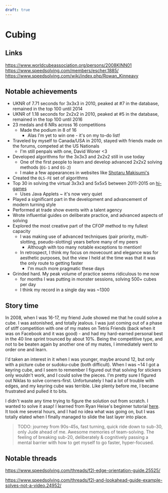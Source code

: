 ```yaml
---
draft: true
---
```


# Cubing

## Links

https://www.worldcubeassociation.org/persons/2008KINN01
https://www.speedsolving.com/members/escher.1885/
https://www.speedsolving.com/wiki/index.php/Rowan_Kinneavy



## Notable achievements

- UKNR of 7.71 seconds for 3x3x3 in 2010, peaked at #7 in the database, remained in the top 100 until 2014
- UKNR of 1.18 seconds for 2x2x2 in 2010, peaked at #5 in the database, remained in the top 100 until 2016
- 23 medals and 6 NRs across 16 competitions
    - Made the podium in 8 of 16
        - Alas I'm yet to win one - it's on my to-do list!
- Traveled by myself to Canada/USA in 2010, stayed with friends made on the forums, competed at the US Nationals
    - I'm still penpals with one, David Woner <3
- Developed algorithms for the 3x3x3 and 2x2x2 still in use today
    - One of the first people to learn and develop advanced 2x2x2 solving methods (`EG-1` and `EG-2`)
    - I make a few appearances in websites like [Shotaru Makisumi's](http://cubefreak.net/speed/advancedf2l/)
- Created the `OLS-FE` set of algorithms
- Top 30 in solving the virtual 3x3x3 and 5x5x5 between 2011-2015 on [hi-games](https://hi-games.net/cube/)
    - Uses Java Applets ~ it's now very quiet
- Played a significant part in the development and advancement of modern turning style
- Performed at trade show events with a talent agency
- Wrote influential guides on deliberate practice, and advanced aspects of solving
- Explored the most creative part of the CFOP method to my fullest capacity 
    - I was making use of advanced techniques (pair priority, multi-slotting, pseudo-slotting) years before many of my peers 
        - Although with too many notable exceptions to mention!
    - In retrospect, I think my focus on movecount and elegance was for aesthetic purposes, but the view I held at the time was that it was the only route to getting faster
        - I'm much more pragmatic these days
- Grinded hard. My peak volume of practice seems ridiculous to me now 
    - for months I was putting in monster sessions, solving 500+ cubes per day
    - I think my record in a single day was ~1300


## Story time

In 2008, when I was 16-17, my friend Jude showed me that he could solve a cube. I was astonished, and totally jealous. I was just coming out of a phase of stiff competition with one of my mates on Tetris Friends (back when it was on Facebook and it was good) - and had my hard-earned personal best in the 40 line sprint trounced by about 10%. Being the competitive type, and not to be beaten again by another one of my mates, I immediately went to order one and learn. 

I'd taken an interest in it when I was younger, maybe around 12, but only with a picture cube or sudoku-cube (both difficult). When I was ~14 I got a keyring cube, and I seem to remember I figured out that solving for stickers only wouldn't work, and I could solve the pieces. I'm pretty sure I figured out Niklas to solve corners-first. Unfortunately I had a lot of trouble with edges, and my keyring cube was terrible. Like plenty before me, I became frustrated and pulled it to bits.

I didn't waste any time trying to figure the solution out from scratch. I wanted to solve it asap! I learned from Ryan Heise's beginner tutorial [here](https://www.ryanheise.com/cube/beginner.html). It took me several hours, and I had no idea what was going on, but I was totally elated when I finally managed to slide the last layer into place.

> TODO: journey from 90s-45s, fast turning, quick ride down to sub-30, only Jude ahead of me. Awesome memories of team-solving. The feeling of breaking sub-20, deliberately & cognitively passing a mental barrier with how to get myself to go faster, hyper-focused. 



## Notable threads

https://www.speedsolving.com/threads/f2l-edge-orientation-guide.25525/

https://www.speedsolving.com/threads/f2l-and-lookahead-guide-example-solves-not-a-video.24952/
